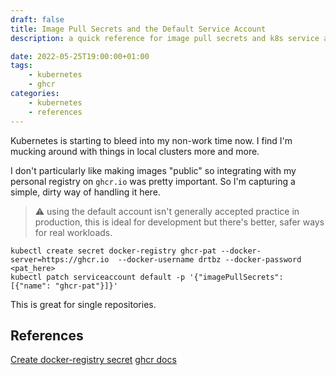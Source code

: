 ```yaml
---
draft: false
title: Image Pull Secrets and the Default Service Account
description: a quick reference for image pull secrets and k8s service accounts

date: 2022-05-25T19:00:00+01:00
tags: 
    - kubernetes
    - ghcr
categories:
    - kubernetes
    - references
---
```

Kubernetes is starting to bleed into my non-work time now. I find I'm mucking around with things in local clusters more and more. 

I don't particularly like making images "public" so integrating with my personal registry on `ghcr.io` was pretty important. So I'm capturing a simple, dirty way of handling it here.

> :warning: using the default account isn't generally accepted practice in production, this is ideal for development but there's better, safer ways for real workloads.

```
kubectl create secret docker-registry ghcr-pat --docker-server=https://ghcr.io  --docker-username drtbz --docker-password <pat_here>
kubectl patch serviceaccount default -p '{"imagePullSecrets": [{"name": "ghcr-pat"}]}'
```

This is great for single repositories.

## References
[Create docker-registry secret](https://kubernetes.io/docs/tasks/configure-pod-container/pull-image-private-registry/#create-a-secret-by-providing-credentials-on-the-command-line)
[ghcr docs](https://docs.github.com/en/packages/working-with-a-github-packages-registry/working-with-the-container-registry)



